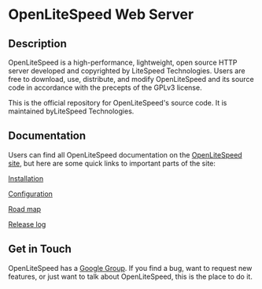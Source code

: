 OpenLiteSpeed Web Server
========

Description
--------

OpenLiteSpeed is a high-performance, lightweight, open source HTTP server developed and copyrighted by 
LiteSpeed Technologies. Users are free to download, use, distribute, and modify OpenLiteSpeed and its 
source code in accordance with the precepts of the GPLv3 license.

This is the official repository for OpenLiteSpeed's source code. It is maintained byLiteSpeed 
Technologies.

Documentation
--------

Users can find all OpenLiteSpeed documentation on the [OpenLiteSpeed site](http://open.litespeedtech.com), 
but here are some quick links to important parts of the site:

[Installation](http://open.litespeedtech.com/mediawiki/index.php/Help:Installation)

[Configuration](http://open.litespeedtech.com/mediawiki/index.php/Help:Configuration)

[Road map](http://open.litespeedtech.com/mediawiki/index.php/Road_Map)

[Release log](http://open.litespeedtech.com/mediawiki/index.php/Release_Log/1.x)

Get in Touch
--------

OpenLiteSpeed has a [Google Group](https://groups.google.com/forum/#!forum/openlitespeed-development). If 
you find a bug, want to request new features, or just want to talk about OpenLiteSpeed, this is the place
to do it.
